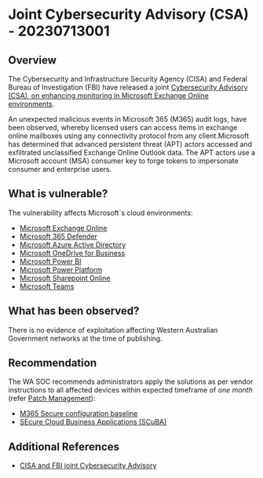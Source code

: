 # Joint Cybersecurity Advisory (CSA) - 20230713001

## Overview

The Cybersecurity and Infrastructure Security Agency (CISA) and Federal Bureau of Investigation (FBI) have released a joint [Cybersecurity Advisory (CSA), on enhancing monitoring in Microsoft Exchange Online environments](https://www.cisa.gov/sites/default/files/2023-07/aa23-193a_joint_csa_enhanced_monitoring_to_detect_apt_activity_targeting_outlook_online_1.pdf). 

An unexpected malicious events in Microsoft 365 (M365) audit logs, have been observed, whereby licensed users can access items in exchange online mailboxes using any connectivity protocol from any client.Microsoft has determined that advanced persistent threat (APT) actors accessed and exfiltrated unclassified Exchange Online Outlook data. The APT actors use a Microsoft account (MSA) consumer key to forge tokens to impersonate consumer and enterprise users.


## What is vulnerable?

The vulnerability affects Microsoft`s cloud environments:

- [Microsoft Exchange Online](https://www.cisa.gov/sites/default/files/publications/Microsoft%20Exchange%20Online%20M365%20Minimum%20Viable%20SCB%20Draft%20v0.1.pdf)
- [Microsoft 365 Defender](https://www.cisa.gov/sites/default/files/publications/Microsoft%20365%20Defender%20M365%20Minimum%20Viable%20SCB%20Draft%20v0.1.pdf)
- [Microsoft Azure Active Directory](https://www.cisa.gov/sites/default/files/publications/Microsoft%20Azure%20Active%20Directory%20M365%20Minimum%20Viable%20SCB%20Draft%20v0.1.pdf)
- [Microsoft OneDrive for Business](https://www.cisa.gov/sites/default/files/publications/Microsoft%20OneDrive%20for%20Business%20M365%20Minimum%20Viable%20SCB%20Draft%20v0.1.pdf)
- [Microsoft Power BI](https://www.cisa.gov/sites/default/files/publications/Microsoft%20Power%20BI%20M365%20Minimum%20Viable%20SCB%20v0.1.pdf)
- [Microsoft Power Platform](https://www.cisa.gov/sites/default/files/publications/Microsoft%20Power%20Platform%20M365%20Minimum%20Viable%20SCB%20Draft%20v0.1.pdf)
- [Microsoft Sharepoint Online](https://www.cisa.gov/sites/default/files/publications/Microsoft%20SharePoint%20Online%20M365%20Minimum%20Viable%20SCB%20Draft%20v0.1.pdf)
- [Microsoft Teams](https://www.cisa.gov/sites/default/files/publications/Microsoft%20Teams%20M365%20Minimum%20Viable%20SCB%20Draft%20v0.1.pdf)


## What has been observed?

There is no evidence of exploitation affecting Western Australian Government networks at the time of publishing.

## Recommendation

The WA SOC recommends administrators apply the solutions as per vendor instructions to all affected devices within expected timeframe of *one month* (refer [Patch Management](../guidelines/patch-management.md)):

- [M365 Secure configuration baseline](https://www.cisa.gov/sites/default/files/publications/Microsoft%20Exchange%20Online%20M365%20Minimum%20Viable%20SCB%20Draft%20v0.1.pdf)
- [SEcure Cloud Business Applications (SCuBA)]("https://www.cisa.gov/resources-tools/services/secure-cloud-business-applications-scuba-project)

## Additional References

- [CISA and FBI joint Cybersecurity Advisory](https://www.cisa.gov/news-events/alerts/2023/07/12/cisa-and-fbi-release-cybersecurity-advisory-enhanced-monitoring-detect-apt-activity-targeting)
